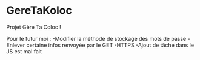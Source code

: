 # GereTaKoloc

Projet Gère Ta Coloc ! 

Pour le futur moi : -Modifier la méthode de stockage des mots de passe
                    -Enlever certaine infos renvoyée par le GET
                    -HTTPS
                    -Ajout de tâche dans le JS est mal fait
